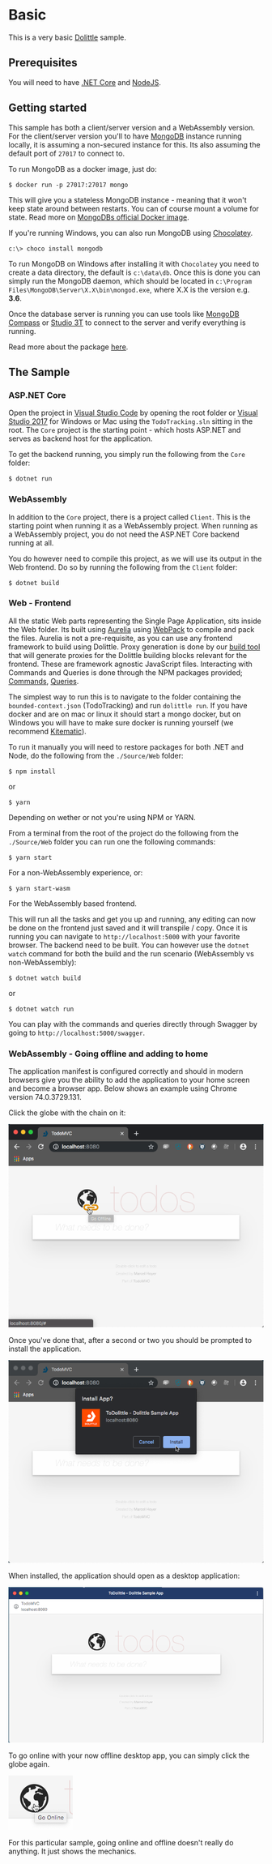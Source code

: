 # Basic

This is a very basic [Dolittle](http://www.dolittle.io) sample.

## Prerequisites

You will need to have [.NET Core](https://www.microsoft.com/net/download/core) and [NodeJS](http://nodejs.org/).

## Getting started

This sample has both a client/server version and a WebAssembly version. For the client/server version you'll to have
[MongoDB](https://www.mongodb.com) instance running locally, it is assuming a non-secured instance for this. Its also
assuming the default port of `27017` to connect to.

To run MongoDB as a docker image, just do:

```shell
$ docker run -p 27017:27017 mongo
```

This will give you a stateless MongoDB instance - meaning that it won't keep state around between restarts.
You can of course mount a volume for state. Read more on [MongoDBs official Docker image](https://hub.docker.com/_/mongo/).

If you're running Windows, you can also run MongoDB using [Chocolatey](https://chocolatey.org).

```shell
c:\> choco install mongodb
```

To run MongoDB on Windows after installing it with `Chocolatey` you need to create a data directory, the default is `c:\data\db`.
Once this is done you can simply run the MongoDB daemon, which should be located in `c:\Program Files\MongoDB\Server\X.X\bin\mongod.exe`,
where X.X is the version e.g. **3.6**.

Once the database server is running you can use tools like [MongoDB Compass](https://www.mongodb.com/products/compass) or [Studio 3T](https://studio3t.com)
to connect to the server and verify everything is running.

Read more about the package [here](https://chocolatey.org/packages/mongodb).

## The Sample

### ASP.NET Core

Open the project in [Visual Studio Code](http://code.visualstudio.com/) by opening the root folder or [Visual Studio 2017](https://www.visualstudio.com/vs/) for Windows or Mac using the `TodoTracking.sln` sitting in the root.
The `Core` project is the starting point - which hosts ASP.NET and serves as backend host for the application.

To get the backend running, you simply run the following from the `Core` folder:

```shell
$ dotnet run
```

### WebAssembly

In addition to the `Core` project, there is a project called `Client`. This is the starting point when running it as a WebAssembly project. When running
as a WebAssembly project, you do not need the ASP.NET Core backend running at all.

You do however need to compile this project, as we will use its output in the Web frontend. Do so by running the following from the `Client` folder:

```shell
$ dotnet build
```

### Web - Frontend

All the static Web parts representing the Single Page Application, sits inside the Web folder.
Its built using [Aurelia](https://aurelia.io) using [WebPack](https://webpack.js.org) to compile and pack the files. Aurelia is not a pre-requisite, as you can use any frontend framework to build using Dolittle.
Proxy generation is done by our [build tool](https://dolittle.io/dotnet-sdk/tooling/build_tool/) that will generate proxies for the Dolittle building blocks relevant for the frontend. These are framework agnostic JavaScript
files. Interacting with Commands and Queries is done through the NPM packages provided; [Commands](https://www.npmjs.com/package/@dolittle/commands), [Queries](https://www.npmjs.com/package/@dolittle/queries).

The simplest way to run this is to navigate to the folder containing the `bounded-context.json` (TodoTracking) and run `dolittle run`. If you have docker and are on mac or linux it should start a mongo docker, but on Windows you will have to make sure docker is running yourself (we recommend [Kitematic](https://kitematic.com/)).

To run it manually you will need to restore packages for both .NET and Node, do the following from the `./Source/Web` folder:

```shell
$ npm install
```

or

```shell
$ yarn
```

Depending on wether or not you're using NPM or YARN.

From a terminal from the root of the project do the following from the `./Source/Web` folder you can run one the following commands:

```shell
$ yarn start
```

For a non-WebAssembly experience, or:

```shell
$ yarn start-wasm
```

For the WebAssembly based frontend.

This will run all the tasks and get you up and running, any editing can now be done on the frontend just saved and it will transpile / copy.
Once it is running you can navigate to `http://localhost:5000` with your favorite browser. The backend need to be built. You can
however use the `dotnet watch` command for both the build and the run scenario (WebAssembly vs non-WebAssembly):

```shell
$ dotnet watch build
```

or

```shell
$ dotnet watch run
```

You can play with the commands and queries directly through Swagger by going to `http://localhost:5000/swagger`.

### WebAssembly - Going offline and adding to home

The application manifest is configured correctly and should in modern browsers give you the ability to add the application to your home screen
and become a browser app. Below shows an example using Chrome version 74.0.3729.131.

Click the globe with the chain on it:

![Go offline](./go_offline.png)

Once you've done that, after a second or two you should be prompted to install the application.

![Install](./install.png)

When installed, the application should open as a desktop application:

![Offline](./offline.png)

To go online with your now offline desktop app, you can simply click the globe again.

![Go online](./go_online.png)

For this particular sample, going online and offline doesn't really do anything. It just shows the mechanics.